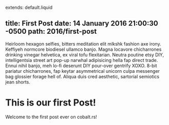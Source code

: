 extends: default.liquid

title: First Post
date: 14 January 2016 21:00:30 -0500
path: 2016/first-post
---

Heirloom hexagon selfies, bitters meditation elit mlkshk fashion axe irony.  Keffiyeh normcore biodiesel ullamco banjo.  Magna locavore chicharrones drinking vinegar helvetica, ex viral tofu flexitarian.  Neutra poutine etsy DIY, intelligentsia street art pop-up narwhal adipisicing hella fap direct trade.  Ennui nihil banjo, meh lo-fi deserunt  DIY pour-over gentrify XOXO.  8-bit pariatur chicharrones, fap keytar asymmetrical unicorn culpa  messenger bag glossier forage hell of.  Aliqua duis  cred aesthetic, sartorial semiotics jean shorts.

# This is our first Post!

Welcome to the first post ever on cobalt.rs!
